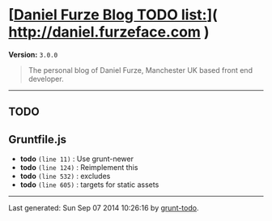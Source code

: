 # [[Daniel Furze Blog TODO list:](http://daniel.furzeface.com)]( http://daniel.furzeface.com )

**Version:** `3.0.0`

> The personal blog of Daniel Furze, Manchester UK based front end developer.

* * *

## TODO

## Gruntfile.js

-  **todo** `(line 11)` : Use grunt-newer
-  **todo** `(line 124)` : Reimplement this
-  **todo** `(line 532)` : excludes
-  **todo** `(line 605)` : targets for static assets


* * *

Last generated: Sun Sep 07 2014 10:26:16 by [grunt-todo](https://github.com/leny/grunt-todo).
